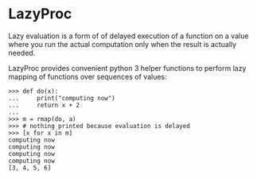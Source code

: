 # LazyProc

Lazy evaluation is a form of of delayed execution of a function on a value where you
run the actual computation only when the result is actually needed.

LazyProc provides convenient python 3 helper functions to perform lazy mapping of
functions over sequences of values:

```
>>> def do(x):
...     print("computing now")
...     return x + 2
...
>>> m = rmap(do, a)
>>> # nothing printed because evaluation is delayed
>>> [x for x in m]
computing now
computing now
computing now
computing now
[3, 4, 5, 6]
```